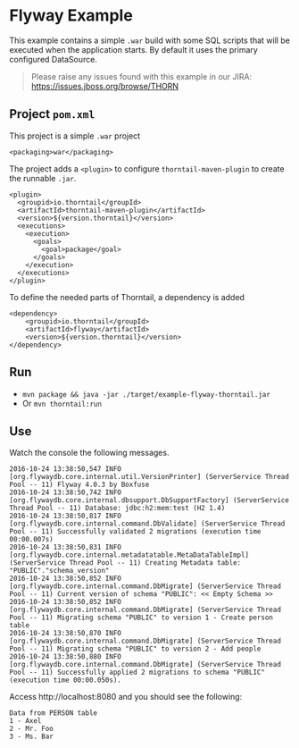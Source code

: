 # Flyway Example

This example contains a simple `.war` build with some SQL scripts that
will be executed when the application starts. By default it uses the primary
configured DataSource.

> Please raise any issues found with this example in our JIRA:
> https://issues.jboss.org/browse/THORN

## Project `pom.xml`

This project is a simple `.war` project

    <packaging>war</packaging>

The project adds a `<plugin>` to configure `thorntail-maven-plugin` to
create the runnable `.jar`.

    <plugin>
      <groupid>io.thorntail</groupId>
      <artifactId>thorntail-maven-plugin</artifactId>
      <version>${version.thorntail}</version>
      <executions>
        <execution>
          <goals>
            <goal>package</goal>
          </goals>
        </execution>
      </executions>
    </plugin>

To define the needed parts of Thorntail, a dependency is added

    <dependency>
        <groupid>io.thorntail</groupId>
        <artifactId>flyway</artifactId>
        <version>${version.thorntail}</version>
    </dependency>

## Run

* `mvn package && java -jar ./target/example-flyway-thorntail.jar`
* Or `mvn thorntail:run`

## Use

Watch the console the following messages.

    2016-10-24 13:38:50,547 INFO  [org.flywaydb.core.internal.util.VersionPrinter] (ServerService Thread Pool -- 11) Flyway 4.0.3 by Boxfuse
    2016-10-24 13:38:50,742 INFO  [org.flywaydb.core.internal.dbsupport.DbSupportFactory] (ServerService Thread Pool -- 11) Database: jdbc:h2:mem:test (H2 1.4)
    2016-10-24 13:38:50,817 INFO  [org.flywaydb.core.internal.command.DbValidate] (ServerService Thread Pool -- 11) Successfully validated 2 migrations (execution time 00:00.007s)
    2016-10-24 13:38:50,831 INFO  [org.flywaydb.core.internal.metadatatable.MetaDataTableImpl] (ServerService Thread Pool -- 11) Creating Metadata table: "PUBLIC"."schema_version"
    2016-10-24 13:38:50,852 INFO  [org.flywaydb.core.internal.command.DbMigrate] (ServerService Thread Pool -- 11) Current version of schema "PUBLIC": << Empty Schema >>
    2016-10-24 13:38:50,852 INFO  [org.flywaydb.core.internal.command.DbMigrate] (ServerService Thread Pool -- 11) Migrating schema "PUBLIC" to version 1 - Create person table
    2016-10-24 13:38:50,870 INFO  [org.flywaydb.core.internal.command.DbMigrate] (ServerService Thread Pool -- 11) Migrating schema "PUBLIC" to version 2 - Add people
    2016-10-24 13:38:50,880 INFO  [org.flywaydb.core.internal.command.DbMigrate] (ServerService Thread Pool -- 11) Successfully applied 2 migrations to schema "PUBLIC" (execution time 00:00.050s).

Access http://localhost:8080 and you should see the following:

    Data from PERSON table
    1 - Axel
    2 - Mr. Foo
    3 - Ms. Bar
    
